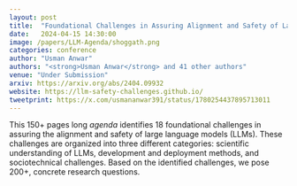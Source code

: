```yaml
---
layout: post
title:  "Foundational Challenges in Assuring Alignment and Safety of Large Language Models"
date:   2024-04-15 14:30:00
image: /papers/LLM-Agenda/shoggath.png
categories: conference
author: "Usman Anwar"
authors: "<strong>Usman Anwar</strong> and 41 other authors"
venue: "Under Submission"
arxiv: https://arxiv.org/abs/2404.09932
website: https://llm-safety-challenges.github.io/
tweetprint: https://x.com/usmananwar391/status/1780254437895713011
---
```

This 150+ pages long _agenda_ identifies 18 foundational challenges in assuring the alignment and safety of large language models (LLMs). These challenges are organized into three different categories: scientific understanding of LLMs, development and deployment methods, and sociotechnical challenges. Based on the identified challenges, we pose 200+, concrete research questions.
